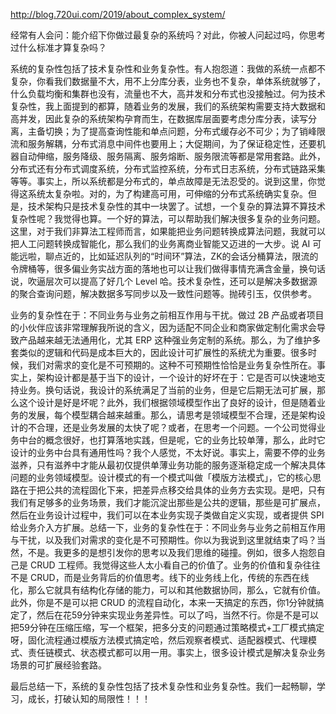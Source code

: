 http://blog.720ui.com/2019/about_complex_system/

经常有人会问：能介绍下你做过最复杂的系统吗？对此，你被人问起过吗，你思考过什么标准才算复杂吗？

系统的复杂性包括了技术复杂性和业务复杂性。有人抱怨道：我做的系统一点都不复杂，你看我们数据量不大，用不上分库分表，业务也不复杂，单体系统就够了，什么负载均衡和集群也没有，流量也不大，高并发和分布式也没接触过。何为技术复杂性，我上面提到的都算，随着业务的发展，我们的系统架构需要支持大数据和高并发，因此复杂的系统架构孕育而生，在数据库层面要考虑分库分表，读写分离，主备切换；为了提高查询性能和单点问题，分布式缓存必不可少；为了销峰限流和服务解耦，分布式消息中间件也要用上；大促期间，为了保证稳定性，还要机器自动伸缩，服务降级、服务隔离、服务熔断、服务限流等都是常用套路。此外，分布式还有分布式调度系统，分布式监控系统，分布式日志系统，分布式链路采集等等。事实上，所以系统都是分布式的，单点故障是无法忍受的。说到这里，你觉得这系统太复杂啦。对的，为了构建高可用，可伸缩的分布式系统确实复杂。但是，技术架构只是技术复杂性的其中一块罢了。试想，一个复杂的算法算不算技术复杂性呢？我觉得也算。一个好的算法，可以帮助我们解决很多复杂的业务问题。这里，对于我们非算法工程师而言，如果能把业务问题转换成算法问题，我就可以把人工问题转换成智能化，那么我们的业务离商业智能又迈进的一大步。说 AI 可能远啦，聊点近的，比如延迟队列的“时间环”算法，ZK的会话分桶算法，限流的令牌桶等，很多偏业务实战方面的落地也可以让我们做得事情充满含金量，换句话说，吹逼层次可以提高了好几个 Level 哈。技术复杂性，还可以是解决多数据源的聚合查询问题，解决数据多写同步以及一致性问题等。抛砖引玉，仅供参考。

业务的复杂性在于：不同业务与业务之前相互作用与干扰。做过 2B 产品或者项目的小伙伴应该非常理解我所说的含义，因为适配不同企业和商家做定制化需求会导致产品越来越无法通用化，尤其 ERP 这种强业务定制的系统。那么，为了维护多套类似的逻辑和代码是成本巨大的，因此设计可扩展性的系统尤为重要。很多时候，我们对需求的变化是不可预期的。这种不可预期性恰恰是业务复杂性所在。事实上，架构设计都是基于当下的设计，一个设计的好坏在于：它是否可以快速地支持业务。换句话说，我设计的系统满足了当前的业务，但是它后期无法可扩展，那么这个设计是好是坏呢？此外，我们根据领域模型作出了良好的设计，但是随着业务的发展，每个模型耦合越来越重。那么，请思考是领域模型不合理，还是架构设计的不合理，还是业务发展的太快了呢？或者，在思考一个问题。一个公司觉得业务中台的概念很好，也打算落地实践，但是呢，它的业务比较单薄，那么，此时它设计的业务中台具有通用性吗？我个人感觉，不太好说。事实上，需要不停的业务滋养，只有滋养中才能从最初仅提供单薄业务功能的服务逐渐稳定成一个解决具体问题的业务领域模型。设计模式的有一个模式叫做「模版方法模式」，它的核心思路在于把公共的流程固化下来，把差异点移交给具体的业务方去实现。是吧，只有我们有足够多的业务场景，我们才能沉淀出那些是公共的逻辑，那些是可扩展点，然后在业务设计过程中，我们可以在本业务实现子类做自定义实现，或者提供 SPI 给业务介入方扩展。总结一下，业务的复杂性在于：不同业务与业务之前相互作用与干扰，以及我们对需求的变化是不可预期性。你以为我说到这里就结束了吗？当然，不是。我更多的是想引发你的思考以及我们思维的碰撞。例如，很多人抱怨自己是 CRUD 工程师。我觉得这些人太小看自己的价值了。业务的价值和复杂往往不是 CRUD，而是业务背后的价值思考。线下的业务线上化，传统的东西在线化，那么它就具有结构化存储的能力，可以和其他数据协同，那么，它就有价值。此外，你是不是可以把 CRUD 的流程自动化，本来一天搞定的东西，你1分钟就搞定了，然后在花59分钟来实现业务差异性。可以了吗，当然不行。你是不是可以把59分钟在压缩压缩，写一个框架，把多分支的问题通过策略模式+工厂模式搞定呀，固化流程通过模版方法模式搞定哈，然后观察者模式、适配器模式、代理模式、责任链模式、状态模式都可以用一用。事实上，很多设计模式是解决复杂业务场景的可扩展经验套路。

最后总结一下，系统的复杂性包括了技术复杂性和业务复杂性。我们一起畅聊，学习，成长，打破认知的局限性！！！